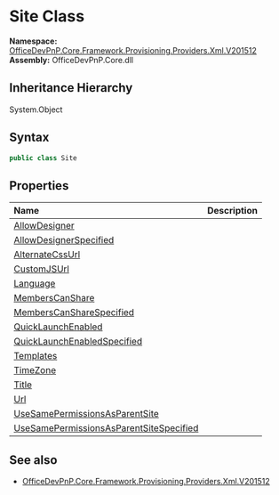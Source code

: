 # Site Class
  

**Namespace:** [OfficeDevPnP.Core.Framework.Provisioning.Providers.Xml.V201512](OfficeDevPnP.Core.Framework.Provisioning.Providers.Xml.V201512.md)  
**Assembly:** OfficeDevPnP.Core.dll  
## Inheritance Hierarchy
System.Object  
## Syntax
```C#
public class Site
```
## Properties
|**Name**|**Description**|
|:-----|:-----|
| [AllowDesigner](OfficeDevPnP.Core.Framework.Provisioning.Providers.Xml.V201512.Site.AllowDesigner.md) | 
| [AllowDesignerSpecified](OfficeDevPnP.Core.Framework.Provisioning.Providers.Xml.V201512.Site.AllowDesignerSpecified.md) | 
| [AlternateCssUrl](OfficeDevPnP.Core.Framework.Provisioning.Providers.Xml.V201512.Site.AlternateCssUrl.md) | 
| [CustomJSUrl](OfficeDevPnP.Core.Framework.Provisioning.Providers.Xml.V201512.Site.CustomJSUrl.md) | 
| [Language](OfficeDevPnP.Core.Framework.Provisioning.Providers.Xml.V201512.Site.Language.md) | 
| [MembersCanShare](OfficeDevPnP.Core.Framework.Provisioning.Providers.Xml.V201512.Site.MembersCanShare.md) | 
| [MembersCanShareSpecified](OfficeDevPnP.Core.Framework.Provisioning.Providers.Xml.V201512.Site.MembersCanShareSpecified.md) | 
| [QuickLaunchEnabled](OfficeDevPnP.Core.Framework.Provisioning.Providers.Xml.V201512.Site.QuickLaunchEnabled.md) | 
| [QuickLaunchEnabledSpecified](OfficeDevPnP.Core.Framework.Provisioning.Providers.Xml.V201512.Site.QuickLaunchEnabledSpecified.md) | 
| [Templates](OfficeDevPnP.Core.Framework.Provisioning.Providers.Xml.V201512.Site.Templates.md) | 
| [TimeZone](OfficeDevPnP.Core.Framework.Provisioning.Providers.Xml.V201512.Site.TimeZone.md) | 
| [Title](OfficeDevPnP.Core.Framework.Provisioning.Providers.Xml.V201512.Site.Title.md) | 
| [Url](OfficeDevPnP.Core.Framework.Provisioning.Providers.Xml.V201512.Site.Url.md) | 
| [UseSamePermissionsAsParentSite](OfficeDevPnP.Core.Framework.Provisioning.Providers.Xml.V201512.Site.UseSamePermissionsAsParentSite.md) | 
| [UseSamePermissionsAsParentSiteSpecified](OfficeDevPnP.Core.Framework.Provisioning.Providers.Xml.V201512.Site.UseSamePermissionsAsParentSiteSpecified.md) | 
## See also
- [OfficeDevPnP.Core.Framework.Provisioning.Providers.Xml.V201512](OfficeDevPnP.Core.Framework.Provisioning.Providers.Xml.V201512.md)
